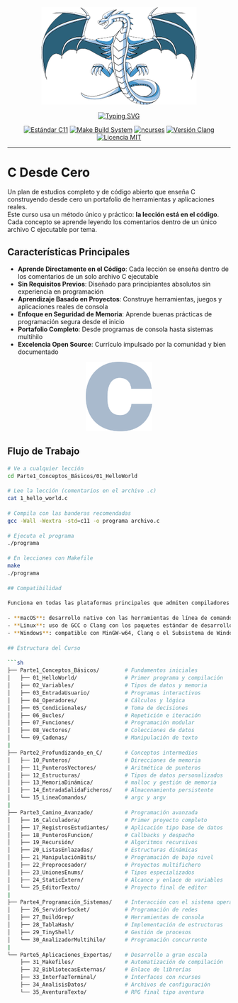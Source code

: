 <p align="center">
  <img src="https://github.com/dunamismax/images/blob/main/c/LLVMWyvern.png" alt="LLVM Wyvern Programación en C" width="350" />
</p>

<p align="center">
  <a href="https://github.com/dunamismax/c-from-the-ground-up">
    <img src="https://readme-typing-svg.demolab.com/?font=Fira+Code&size=24&pause=1000&color=3071A4&center=true&vCenter=true&width=1000&lines=Curso+Aprende+C+Desde+Cero;Plan+de+Estudios+Completo+Basado+en+Proyectos;Desde+Hello+World+hasta+Programación+de+Sistemas;Aprende+Construyendo+Aplicaciones+Reales;Buenas+Prácticas+de+Desarrollo+Seguro+en+C;Lecciones+en+Archivos+Únicos+con+Código+Completo;Crea+un+Portafolio+de+Herramientas+CLI;Domina+Punteros+y+Memoria+Dinámica;Interfaces+de+Terminal+Avanzadas+con+ncurses;Procesamiento+de+Archivos+Multihilo;Programación+de+Sockets+y+Redes;Proyecto+Final+de+Aventura+de+Texto;Sin+Requisitos+Previos+Amigable+para+Principiantes;Educativo+y+de+Excelencia+Open+Source" alt="Typing SVG" />
  </a>
</p>

<p align="center">
  <a href="https://en.wikipedia.org/wiki/C11_(C_standard_revision)"><img src="https://img.shields.io/badge/C11-Estándar-00599C.svg" alt="Estándar C11"></a>
  <a href="https://www.gnu.org/software/make/"><img src="https://img.shields.io/badge/Make-Sistema_de_Construcción-3071A4.svg" alt="Make Build System"></a>
  <a href="https://en.wikipedia.org/wiki/Ncurses"><img src="https://img.shields.io/badge/UI-ncurses-9cf" alt="ncurses"></a>
  <a href="https://clang.llvm.org/"><img src="https://img.shields.io/badge/Clang-17+-3071A4.svg?logo=llvm" alt="Versión Clang"></a>
  <a href="https://opensource.org/licenses/MIT"><img src="https://img.shields.io/badge/Licencia-MIT-green.svg" alt="Licencia MIT"></a>
</p>

---

# C Desde Cero

Un plan de estudios completo y de código abierto que enseña C construyendo desde cero un portafolio de herramientas y aplicaciones reales.  
Este curso usa un método único y práctico: **la lección está en el código**.  
Cada concepto se aprende leyendo los comentarios dentro de un único archivo C ejecutable por tema.

## Características Principales

- **Aprende Directamente en el Código**: Cada lección se enseña dentro de los comentarios de un solo archivo C ejecutable  
- **Sin Requisitos Previos**: Diseñado para principiantes absolutos sin experiencia en programación  
- **Aprendizaje Basado en Proyectos**: Construye herramientas, juegos y aplicaciones reales de consola  
- **Enfoque en Seguridad de Memoria**: Aprende buenas prácticas de programación segura desde el inicio  
- **Portafolio Completo**: Desde programas de consola hasta sistemas multihilo  
- **Excelencia Open Source**: Currículo impulsado por la comunidad y bien documentado  

<p align="center">
  <img src="https://github.com/dunamismax/images/blob/main/c/C-Logo.png" alt="Logo del Lenguaje C" width="150" />
</p>

## Flujo de Trabajo

```bash
# Ve a cualquier lección
cd Parte1_Conceptos_Básicos/01_HelloWorld

# Lee la lección (comentarios en el archivo .c)
cat 1_hello_world.c

# Compila con las banderas recomendadas
gcc -Wall -Wextra -std=c11 -o programa archivo.c

# Ejecuta el programa
./programa

# En lecciones con Makefile
make
./programa

## Compatibilidad

Funciona en todas las plataformas principales que admiten compiladores C.

- **macOS**: desarrollo nativo con las herramientas de línea de comandos de Xcode.  
- **Linux**: uso de GCC o Clang con los paquetes estándar de desarrollo.  
- **Windows**: compatible con MinGW-w64, Clang o el Subsistema de Windows para Linux (WSL).

## Estructura del Curso

```sh
├── Parte1_Conceptos_Básicos/        # Fundamentos iniciales
│   ├── 01_HelloWorld/               # Primer programa y compilación
│   ├── 02_Variables/                # Tipos de datos y memoria
│   ├── 03_EntradaUsuario/           # Programas interactivos
│   ├── 04_Operadores/               # Cálculos y lógica
│   ├── 05_Condicionales/            # Toma de decisiones
│   ├── 06_Bucles/                   # Repetición e iteración
│   ├── 07_Funciones/                # Programación modular
│   ├── 08_Vectores/                 # Colecciones de datos
│   └── 09_Cadenas/                  # Manipulación de texto
|
├── Parte2_Profundizando_en_C/       # Conceptos intermedios
│   ├── 10_Punteros/                 # Direcciones de memoria
│   ├── 11_PunterosVectores/         # Aritmética de punteros
│   ├── 12_Estructuras/              # Tipos de datos personalizados
│   ├── 13_MemoriaDinámica/          # malloc y gestión de memoria
│   ├── 14_EntradaSalidaFicheros/    # Almacenamiento persistente
│   └── 15_LineaComandos/            # argc y argv
|
├── Parte3_Camino_Avanzado/          # Programación avanzada
│   ├── 16_Calculadora/              # Primer proyecto completo
│   ├── 17_RegistrosEstudiantes/     # Aplicación tipo base de datos
│   ├── 18_PunterosFuncion/          # Callbacks y despacho
│   ├── 19_Recursión/                # Algoritmos recursivos
│   ├── 20_ListasEnlazadas/          # Estructuras dinámicas
│   ├── 21_ManipulaciónBits/         # Programación de bajo nivel
│   ├── 22_Preprocesador/            # Proyectos multifichero
│   ├── 23_UnionesEnums/             # Tipos especializados
│   ├── 24_StaticExtern/             # Alcance y enlace de variables
│   └── 25_EditorTexto/              # Proyecto final de editor
|
├── Parte4_Programación_Sistemas/    # Interacción con el sistema operativo
│   ├── 26_ServidorSocket/           # Programación de redes
│   ├── 27_BuildGrep/                # Herramientas de consola
│   ├── 28_TablaHash/                # Implementación de estructuras
│   ├── 29_TinyShell/                # Gestión de procesos
│   └── 30_AnalizadorMultihilo/      # Programación concurrente
|
└── Parte5_Aplicaciones_Expertas/    # Desarrollo a gran escala
    ├── 31_Makefiles/                # Automatización de compilación
    ├── 32_BibliotecasExternas/      # Enlace de librerías
    ├── 33_InterfazTerminal/         # Interfaces con ncurses
    ├── 34_AnalisisDatos/            # Archivos de configuración
    └── 35_AventuraTexto/            # RPG final tipo aventura

